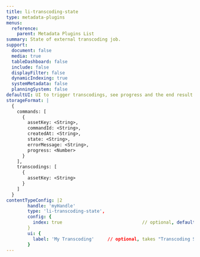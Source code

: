 ```yaml
---
title: li-transcoding-state
type: metadata-plugins
menus:
  reference:
    parent: Metadata Plugins List
summary: State of external transcoding job.
support:
  document: false
  media: true
  tableDashboard: false
  include: false
  displayFilter: false
  dynamicIndexing: true
  systemMetadata: false
  planningSystem: false
defaultUI: UI to trigger transcodings, see progress and the end result.
storageFormat: |
  {
    commands: [
      {
        assetKey: <String>,
        commandId: <String>,
        createdAt: <String>,
        state: <String>,
        errorMessage: <String>,
        progress: <Number>
      }
    ],
    transcodings: [
      {
        assetKey: <String>
      }
    ]
  }
contentTypeConfig: |2
        handle: 'myHandle'
        type: 'li-transcoding-state',
        config: {
          index: true                              // optional, default: false. {{< added-in "release-2023-07" >}}
        }
        ui: {
          label: 'My Transcoding'     // optional, takes "Transcoding State" otherwise
        }
---
```

